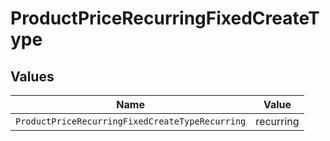 # ProductPriceRecurringFixedCreateType


## Values

| Name                                            | Value                                           |
| ----------------------------------------------- | ----------------------------------------------- |
| `ProductPriceRecurringFixedCreateTypeRecurring` | recurring                                       |